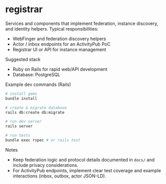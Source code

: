# registrar

Services and components that implement federation, instance discovery, and identity helpers. Typical responsibilities:

- WebFinger and federation discovery helpers
- Actor / inbox endpoints for an ActivityPub PoC
- Registrar UI or API for instance management

Suggested stack

- Ruby on Rails for rapid web/API development
- Database: PostgreSQL

Example dev commands (Rails)

```bash
# install gems
bundle install

# create & migrate database
rails db:create db:migrate

# run dev server
rails server

# run tests
bundle exec rspec # or rails test
```

Notes

- Keep federation logic and protocol details documented in `docs/` and include privacy considerations.
- For ActivityPub endpoints, implement clear test coverage and example interactions (inbox, outbox, actor JSON-LD).
